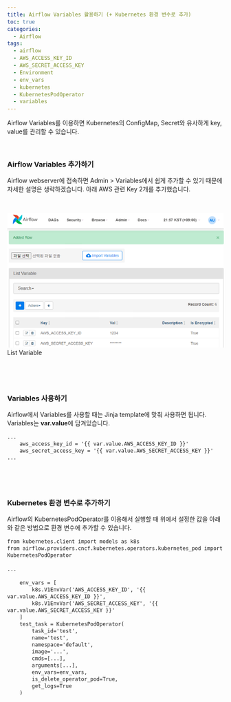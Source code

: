 ```yaml
---
title: Airflow Variables 활용하기 (+ Kubernetes 환경 변수로 추가)
toc: true
categories:
  - Airflow
tags:
  - airflow
  - AWS_ACCESS_KEY_ID
  - AWS_SECRET_ACCESS_KEY
  - Environment
  - env_vars
  - kubernetes
  - KubernetesPodOperator
  - variables
---
```


Airflow Variables를 이용하면 Kubernetes의 ConfigMap, Secret와 유사하게 key, value를 관리할 수 있습니다.


 


### **Airflow Variables 추가하기**


Airflow webserver에 접속하면 Admin > Variables에서 쉽게 추가할 수 있기 때문에 자세한 설명은 생략하겠습니다. 아래 AWS 관련 Key 2개를 추가했습니다.


 


![](/assets/images/posts/2022-9-27-tistory-post-117/img-1.png)List Variable




 


 


### **Variables 사용하기**


Airflow에서 Variables를 사용할 때는 Jinja template에 맞춰 사용하면 됩니다. Variables는 **var.value**에 담겨있습니다.



```
...
    aws_access_key_id = '{{ var.value.AWS_ACCESS_KEY_ID }}'
    aws_secret_access_key = '{{ var.value.AWS_SECRET_ACCESS_KEY }}'
...
```

 


 


### **Kubernetes 환경 변수로 추가하기**


Airflow의 KubernetesPodOperator를 이용해서 실행할 때 위에서 설정한 값을 아래와 같은 방법으로 환경 변수에 추가할 수 있습니다.



```
from kubernetes.client import models as k8s
from airflow.providers.cncf.kubernetes.operators.kubernetes_pod import KubernetesPodOperator

...
    
    env_vars = [
    	k8s.V1EnvVar('AWS_ACCESS_KEY_ID', '{{ var.value.AWS_ACCESS_KEY_ID }}',
        k8s.V1EnvVar('AWS_SECRET_ACCESS_KEY', '{{ var.value.AWS_SECRET_ACCESS_KEY }}'
    ]
    test_task = KubernetesPodOperator(
    	task_id='test',
        name='test',
        namespace='default',
        image='...',
        cmds=[...],
        arguments[...],
        env_vars=env_vars,
        is_delete_operator_pod=True,
        get_logs=True
    )
```

 

